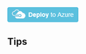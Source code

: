<a href="https://portal.azure.com/#create/Microsoft.Template/uri/https%3A%2F%2Fgithub.com%2Farnold-meenhorst-solutionary-nl%2Fpublic%2Fblob%2Fmaster%2Farm-container.json" target="_blank">
<img src="https://raw.githubusercontent.com/Azure/azure-quickstart-templates/master/1-CONTRIBUTION-GUIDE/images/deploytoazure.png"/>
</a>

## Tips
